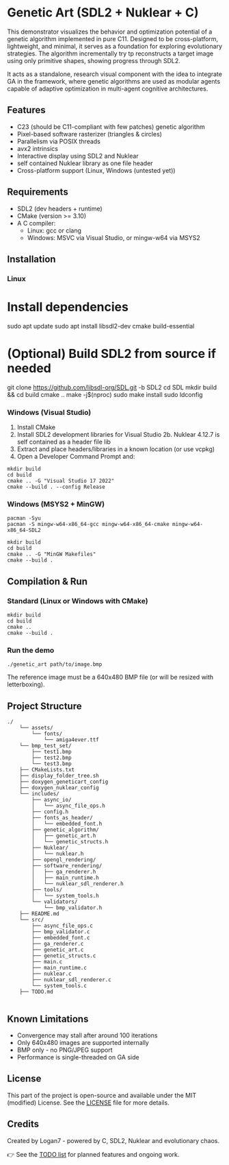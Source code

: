 # Genetic Art (SDL2 + Nuklear + C)

This demonstrator visualizes the behavior and optimization potential of a genetic algorithm implemented in pure C11. Designed to be cross-platform, lightweight, and minimal, it serves as a foundation for exploring evolutionary strategies. The algorithm incrementally try tp reconstructs a target image using only primitive shapes, showing  progress through SDL2.

It acts as a standalone, research visual component with the idea to integrate GA in the framework,
where genetic algorithms are used as modular agents capable of adaptive optimization in multi-agent cognitive architectures.

## Features

- C23 (should be C11-compliant with few patches) genetic algorithm
- Pixel-based software rasterizer (triangles & circles)
- Parallelism via POSIX threads
- avx2 intrinsics
- Interactive display using SDL2 and Nuklear
- self contained Nuklear library as one file header
- Cross-platform support (Linux, Windows (untested yet))

## Requirements

- SDL2 (dev headers + runtime)
- CMake (version >= 3.10)
- A C compiler:
  - Linux: gcc or clang
  - Windows: MSVC via Visual Studio, or mingw-w64 via MSYS2

## Installation

### Linux

# Install dependencies
sudo apt update
sudo apt install libsdl2-dev cmake build-essential

# (Optional) Build SDL2 from source if needed
git clone https://github.com/libsdl-org/SDL.git -b SDL2
cd SDL
mkdir build && cd build
cmake .. 
make -j$(nproc)
sudo make install
sudo ldconfig

### Windows (Visual Studio)

1. Install CMake
2. Install SDL2 development libraries for Visual Studio
2b. Nuklear 4.12.7 is self contained as a header file lib
3. Extract and place headers/libraries in a known location (or use vcpkg) 
4. Open a Developer Command Prompt and:

```
mkdir build
cd build
cmake .. -G "Visual Studio 17 2022"
cmake --build . --config Release
```

### Windows (MSYS2 + MinGW)

```
pacman -Syu
pacman -S mingw-w64-x86_64-gcc mingw-w64-x86_64-cmake mingw-w64-x86_64-SDL2

mkdir build
cd build
cmake .. -G "MinGW Makefiles"
cmake --build .
```

## Compilation & Run

### Standard (Linux or Windows with CMake)
```
mkdir build
cd build
cmake ..
cmake --build .
```

### Run the demo
```
./genetic_art path/to/image.bmp
```

The reference image must be a 640x480 BMP file (or will be resized with letterboxing).

## Project Structure

```plaintext
./
    └── assets/
        └── fonts/
            └── amiga4ever.ttf
    └── bmp_test_set/
        ├── test1.bmp
        ├── test2.bmp
        └── test3.bmp
    ├── CMakeLists.txt
    ├── display_folder_tree.sh
    ├── doxygen_geneticart_config
    ├── doxygen_nuklear_config
    └── includes/
        ├── async_io/
        │   └── async_file_ops.h
        ├── config.h
        ├── fonts_as_header/
        │   └── embedded_font.h
        ├── genetic_algorithm/
        │   ├── genetic_art.h
        │   └── genetic_structs.h
        ├── Nuklear/
        │   └── nuklear.h
        ├── opengl_rendering/
        ├── software_rendering/
        │   ├── ga_renderer.h
        │   ├── main_runtime.h
        │   └── nuklear_sdl_renderer.h
        ├── tools/
        │   └── system_tools.h
        └── validators/
            └── bmp_validator.h
    ├── README.md
    └── src/
        ├── async_file_ops.c
        ├── bmp_validator.c
        ├── embedded_font.c
        ├── ga_renderer.c
        ├── genetic_art.c
        ├── genetic_structs.c
        ├── main.c
        ├── main_runtime.c
        ├── nuklear.c
        ├── nuklear_sdl_renderer.c
        └── system_tools.c
    ├── TODO.md


```

## Known Limitations

- Convergence may stall after around 100 iterations
- Only 640x480 images are supported internally
- BMP only - no PNG/JPEG support
- Performance is single-threaded on GA side

## License

This part of the project is open-source and available under the MIT (modified) License.
See the [LICENSE](./LICENSE) file for more details.

## Credits

Created by Logan7 - powered by C, SDL2, Nuklear and evolutionary chaos.

👉 See the [TODO list](./TODO.md) for planned features and ongoing work.
